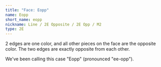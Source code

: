 ```yaml
---
title: "Face: Eopp"
name: Eopp
short_name: eopp
nickname: Line / 2E Opposite / 2E Opp / M2
type: 2E
---
```


2 edges are one color, and all other pieces on the face are the opposite color.  The two edges are exactly opposite from each other.

We've been calling this case "Eopp" (pronounced "ee-opp").
